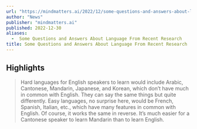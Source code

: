 ```yaml
---
url: "https://mindmatters.ai/2022/12/some-questions-and-answers-about-language-from-recent-research/"
author: "News"
publisher: "mindmatters.ai"
published: 2022-12-30
aliases:
  -  Some Questions and Answers About Language From Recent Research
title: Some Questions and Answers About Language From Recent Research
---
```


## Highlights
> Hard languages for English speakers to learn would include Arabic, Cantonese, Mandarin, Japanese, and Korean, which don’t have much in common with English. They can say the same things but quite differently. Easy languages, no surprise here, would be French, Spanish, Italian, etc., which have many features in common with English. Of course, it works the same in reverse. It’s much easier for a Cantonese speaker to learn Mandarin than to learn English.

